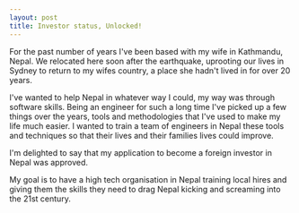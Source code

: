 ```yaml
---
layout: post
title: Investor status, Unlocked!
---
```


For the past number of years I've been based with my wife in Kathmandu, Nepal.  We relocated here soon after the earthquake, uprooting our lives in Sydney to return to my wifes country, a place she hadn't lived in for over 20 years.

I've wanted to help Nepal in whatever way I could, my way was through software skills.  Being an engineer for such a long time I've picked up a few things over the years, tools and methodologies that I've used to make my life much easier.   I wanted to train a team of engineers in Nepal these tools and techniques so that their lives and their families lives could improve.

I'm delighted to say that my application to become a foreign investor in Nepal was approved.

My goal is to have a high tech organisation in Nepal training local hires and giving them the skills they need to drag Nepal kicking and screaming into the 21st century. 